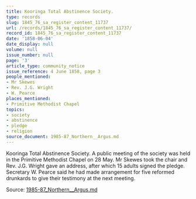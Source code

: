 ```yaml
---
title: Kooringa Total Abstinence Society.
type: records
slug: 1845_76_sa_register_content_11737
url: /records/1845_76_sa_register_content_11737/
record_id: 1845_76_sa_register_content_11737
date: '1858-06-04'
date_display: null
volume: null
issue_number: null
page: '3'
article_type: community_notice
issue_reference: 4 June 1858, page 3
people_mentioned:
- Mr Skewes
- Rev. J.G. Wright
- W. Pearce
places_mentioned:
- Primitive Methodist Chapel
topics:
- society
- abstinence
- pledge
- religion
source_document: 1985-87_Northern__Argus.md
---
```


Kooringa Total Abstinence Society.  A public meeting of the society was held in the Primitive Methodist Chapel on 28 May.  Mr Skewes took the chair and Rev. J.G. Wright gave an address, after which 15 adults signed the pledge.  Secretary W. Pearce said he had made arrangement for five reformed drunkards to give their testimony at the next meeting.

Source: [1985-87_Northern__Argus.md](/downloads/markdown/1985-87_Northern__Argus.md)
